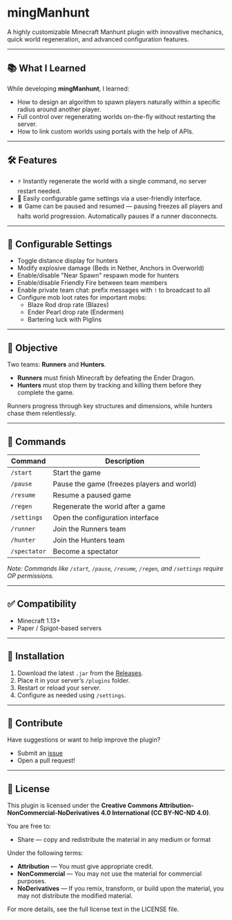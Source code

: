 # mingManhunt

A highly customizable Minecraft Manhunt plugin with innovative mechanics, quick world regeneration, and advanced configuration features.

---

## 📚 What I Learned

While developing **mingManhunt**, I learned:

- How to design an algorithm to spawn players naturally within a specific radius around another player.
- Full control over regenerating worlds on-the-fly without restarting the server.
- How to link custom worlds using portals with the help of APIs.

---

## 🛠️ Features

- ⚡ Instantly regenerate the world with a single command, no server restart needed.
- 🔧 Easily configurable game settings via a user-friendly interface.
- ⏸️ Game can be paused and resumed — pausing freezes all players and halts world progression. Automatically pauses if a runner disconnects.

---

## 🔧 Configurable Settings

- Toggle distance display for hunters
- Modify explosive damage (Beds in Nether, Anchors in Overworld)
- Enable/disable "Near Spawn" respawn mode for hunters
- Enable/disable Friendly Fire between team members
- Enable private team chat: prefix messages with `!` to broadcast to all
- Configure mob loot rates for important mobs:
  - Blaze Rod drop rate (Blazes)
  - Ender Pearl drop rate (Endermen)
  - Bartering luck with Piglins

---

## 🎯 Objective

Two teams: **Runners** and **Hunters**.

- **Runners** must finish Minecraft by defeating the Ender Dragon.
- **Hunters** must stop them by tracking and killing them before they complete the game.

Runners progress through key structures and dimensions, while hunters chase them relentlessly.

---

## 💬 Commands

| Command            | Description                                                  |
|--------------------|--------------------------------------------------------------|
| `/start`           | Start the game                                               |
| `/pause`           | Pause the game (freezes players and world)                  |
| `/resume`          | Resume a paused game                                         |
| `/regen`           | Regenerate the world after a game                            |
| `/settings`        | Open the configuration interface                            |
| `/runner`          | Join the Runners team                                        |
| `/hunter`          | Join the Hunters team                                        |
| `/spectator`       | Become a spectator                                           |

*Note: Commands like `/start`, `/pause`, `/resume`, `/regen`, and `/settings` require OP permissions.*

---

## ✅ Compatibility

- Minecraft 1.13+
- Paper / Spigot-based servers

---

## 📂 Installation

1. Download the latest `.jar` from the [Releases](https://github.com/mingolino/mingManhunt/releases).
2. Place it in your server’s `/plugins` folder.
3. Restart or reload your server.
4. Configure as needed using `/settings`.

---

## 🤝 Contribute

Have suggestions or want to help improve the plugin?
- Submit an [issue](https://github.com/mingolino/mingManhunt/issues)
- Open a pull request!

---

## 📄 License

This plugin is licensed under the **Creative Commons Attribution-NonCommercial-NoDerivatives 4.0 International (CC BY-NC-ND 4.0)**.

You are free to:
- Share — copy and redistribute the material in any medium or format

Under the following terms:
- **Attribution** — You must give appropriate credit.
- **NonCommercial** — You may not use the material for commercial purposes.
- **NoDerivatives** — If you remix, transform, or build upon the material, you may not distribute the modified material.

For more details, see the full license text in the LICENSE file.
